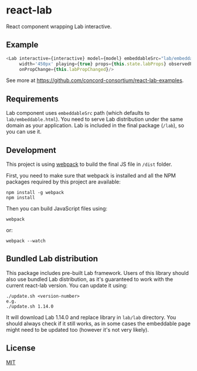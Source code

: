 # react-lab

React component wrapping Lab interactive.

## Example

```javascript
<Lab interactive={interactive} model={model} embeddableSrc="lab/embeddable.html"
     width='450px' playing={true} props={this.state.labProps} observedProps={['targetTemperature']}
     onPropChange={this.labPropChanged}/>
```

See more at https://github.com/concord-consortium/react-lab-examples.

## Requirements

Lab component uses `embeddableSrc` path (which defaults to `lab/embeddable.html`).
You need to serve Lab distribution under the same domain as your application.
Lab is included in the final package (`/lab`), so you can use it.

## Development

This project is using [webpack](http://webpack.github.io/) to build the final JS file in `/dist` folder.

First, you need to make sure that webpack is installed and all the NPM packages required by this project are available:

```
npm install -g webpack
npm install
```
Then you can build JavaScript files using:
```
webpack
```
or:
```
webpack --watch
```

## Bundled Lab distribution

This package includes pre-built Lab framework. Users of this library should also use bundled Lab distribution, as
it's guaranteed to work with the current react-lab version. You can update it using:

```
./update.sh <version-number>
e.g.
./update.sh 1.14.0
```

It will download Lab 1.14.0 and replace library in `lab/lab` directory. You should always check if it still works,
as in some cases the embeddable page might need to be updated too (however it's not very likely).

## License 

[MIT](https://github.com/concord-consortium/grasp-seasons/blob/master/LICENSE)
